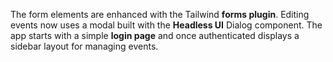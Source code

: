 The form elements are enhanced with the Tailwind **forms plugin**.
Editing events now uses a modal built with the **Headless UI** Dialog component.
The app starts with a simple **login page** and once authenticated displays a
sidebar layout for managing events.
